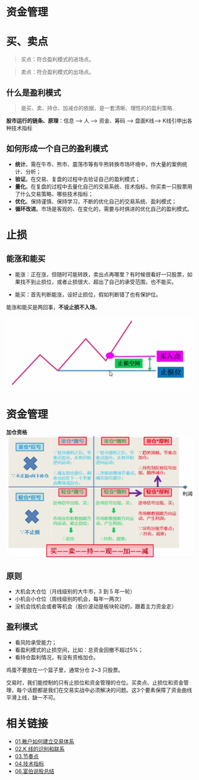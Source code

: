 资金管理
====================
# 买、卖点
> 买点：符合盈利模式的进场点。

> 卖点：符合盈利模式的出场点。

## 什么是盈利模式
> 是买、卖、持仓、加减仓的依据，是一套清晰、理性的的盈利策略.

**股市运行的链条、原理**：信息 --> 人 --> 资金、筹码 --> 盘面K线--> K线引申出各种技术指标

## 如何形成一个自己的盈利模式

- **统计**。需在牛市、熊市、震荡市等有牛熊转换市场环境中，作大量的案例统计、分析；
- **验证**。在交易、复盘的过程中去验证自己的盈利模式；
- **量化**。在复盘的过程中去量化自己的交易系统、技术指标，你买卖一只股票用了什么交易策略、哪些技术指标；
- **优化**。保持谨慎、保持学习，不断的优化自己的交易系统、盈利模式；
- **循环改进**。市场是客观的、在变化的，需要与时俱进的优化自己的盈利模式。

# 止损
## 能涨和能买
- 能涨：正在涨，但随时可能转跌，卖出点再哪里？有时候很看好一只股票，如果找不到止损位，或者止损很大、超出了自己的承受范围，也不能买。

- 能买：首先判断能涨，设好止损位，假如判断错了也有保护位。

能涨和能买是两回事，**不设止损不入场**。

![FBSHG](images/FBSHG-20200216-01.png)

# 资金管理

**加仓资格**
![FBSHG](images/FBSHG-20200216-02.png)

## 原则
- 大机会大仓位（月线级别的大牛市，3 到 5 年一轮）
- 小机会小仓位（周线级别的机会，每年一两次）
- 没机会找机会或者等机会（股价波动是板块轮动的，跟着主力资金走）

## 盈利模式
- 看风险承受能力；
- 看盈利模式的止损空间，比如：总资金回撤不超过5%；
- 看持仓盈利情况，有没有资格加仓。

鸡蛋不要放在一个篮子里，通常分仓 2~3 只股票。

交易时，我们能控制的只有止损位和资金管理的仓位。买卖点、止损位和资金管理，每个话题都是我们在交易实战中必须解决的问题。这3个要素保障了资金曲线平滑上线，缺一不可。

# 相关链接
- [01.散户如何建立交易体系](https://github.com/IamDingj/FortuneHub/blob/master/FBSHG/01.%E6%95%A3%E6%88%B7%E5%A6%82%E4%BD%95%E5%BB%BA%E7%AB%8B%E4%BA%A4%E6%98%93%E4%BD%93%E7%B3%BB.md)
- [02.K 线的识别和联系](https://github.com/IamDingj/FortuneHub/blob/master/FBSHG/02.K%E7%BA%BF%E7%9A%84%E8%AF%86%E5%88%AB%E5%92%8C%E8%81%94%E7%B3%BB.md)
- [03.节奏点](https://github.com/IamDingj/FortuneHub/blob/master/FBSHG/03.%E8%8A%82%E5%A5%8F%E7%82%B9.md)
- [04.技术指标](https://github.com/IamDingj/FortuneHub/blob/master/FBSHG/04.%E6%8A%80%E6%9C%AF%E6%8C%87%E6%A0%87.md)
- [06.富伯说股总结](https://github.com/IamDingj/FortuneHub/blob/master/FBSHG/06.%E5%AF%8C%E4%BC%AF%E8%AF%B4%E8%82%A1%E6%80%BB%E7%BB%93.md)



